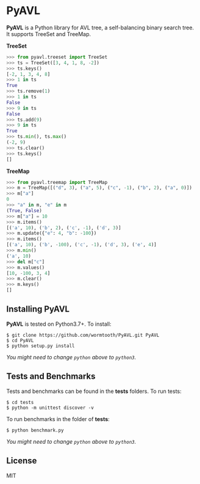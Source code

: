 # PyAVL

**PyAVL** is a Python library for AVL tree, a self-balancing binary search tree. It supports TreeSet and TreeMap.

**TreeSet**

```python
>>> from pyavl.treeset import TreeSet
>>> ts = TreeSet([3, 4, 1, 8, -2])
>>> ts.keys()
[-2, 1, 3, 4, 8]
>>> 1 in ts
True
>>> ts.remove(1)
>>> 1 in ts
False
>>> 9 in ts
False
>>> ts.add(9)
>>> 9 in ts
True
>>> ts.min(), ts.max()
(-2, 9)
>>> ts.clear()
>>> ts.keys()
[]
```

**TreeMap**

```python
>>> from pyavl.treemap import TreeMap
>>> m = TreeMap([("d", 3), ("a", 5), ("c", -1), ("b", 2), ("a", 0)])
>>> m["a"]
0
>>> "a" in m, "e" in m
(True, False)
>>> m["a"] = 10
>>> m.items()
[('a', 10), ('b', 2), ('c', -1), ('d', 3)]
>>> m.update({"e": 4, "b": -100})
>>> m.items()
[('a', 10), ('b', -100), ('c', -1), ('d', 3), ('e', 4)]
>>> m.min()
('a', 10)
>>> del m["c"]
>>> m.values()
[10, -100, 3, 4]
>>> m.clear()
>>> m.keys()
[]
```

## Installing PyAVL

**PyAVL** is tested on Python3.7+. To install:

```console
$ git clone https://github.com/wormtooth/PyAVL.git PyAVL
$ cd PyAVL
$ python setup.py install
```

*You might need to change `python` above to `python3`.*

## Tests and Benchmarks

Tests and benchmarks can be found in the **tests** folders. To run tests:

```console
$ cd tests
$ python -m unittest discover -v
```

To run benchmarks in the folder of **tests**:

```console
$ python benchmark.py
```

*You might need to change `python` above to `python3`.*

## License

MIT